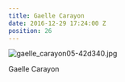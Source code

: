 ```yaml
---
title: Gaelle Carayon
date: 2016-12-29 17:24:00 Z
position: 26
---
```


![gaelle_carayon05-42d340.jpg](/uploads/gaelle_carayon05-42d340.jpg)

Gaelle Carayon